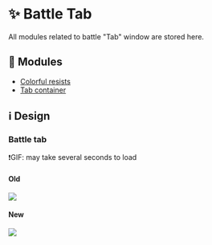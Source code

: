 # :sparkles: Battle Tab

All modules related to battle "Tab" window are stored here.

## :file_folder: Modules

- [Colorful resists](/src/Battle/BattleTab/ColorfulResists/README.md)
- [Tab container](/src/Battle/BattleTab/TabContainer/README.md)

## :information_source: Design

### Battle tab

❗GIF: may take several seconds to load

#### Old

![](/images/battle/old/battletab.gif)

#### New

![](/images/battle/new/battletab.gif)